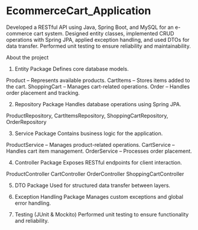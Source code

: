 # EcommerceCart_Application
Developed a RESTful API using Java, Spring Boot, and MySQL for an e-commerce cart system. Designed entity classes, implemented CRUD operations with Spring JPA, applied exception handling, and used DTOs for data transfer. Performed unit testing to ensure reliability and maintainability.

About the project 
1. Entity Package 
Defines core database models.

 Product – Represents available products.
 CartItems – Stores items added to the cart.
 ShoppingCart – Manages cart-related operations.
 Order – Handles order placement and tracking.

2. Repository Package 
Handles database operations using Spring JPA.

ProductRepository, CartItemsRepository, ShoppingCartRepository, OrderRepository

3. Service Package
Contains business logic for the application.

ProductService – Manages product-related operations.
CartService – Handles cart item management.
OrderService – Processes order placement.

4. Controller Package 
Exposes RESTful endpoints for client interaction.

ProductController
CartController
OrderController
ShoppingCartController

5. DTO Package
Used for structured data transfer between layers.

6. Exception Handling Package
Manages custom exceptions and global error handling.

7. Testing (JUnit & Mockito)
Performed unit testing to ensure functionality and reliability.
